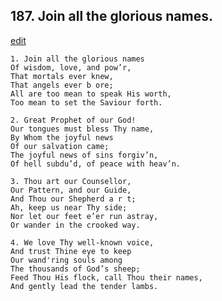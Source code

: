 
## 187.  Join all the glorious names.
[edit](https://docs.google.com/document/d/1uHyBQNX2%2DK2zhSd6_zexihf8DjcnFRVa/edit?mode=html)



    1. Join all the glorious names
    Of wisdom, love, and pow’r,
    That mortals ever knew,
    That angels ever b ore;
    All are too mean to speak His worth, 
    Too mean to set the Saviour forth.

    2. Great Prophet of our God!
    Our tongues must bless Thy name, 
    By Whom the joyful news 
    Of our salvation came;
    The joyful news of sins forgiv’n,
    Of hell subdu’d, of peace with heav’n.

    3. Thou art our Counsellor,
    Our Pattern, and our Guide,
    And Thou our Shepherd a r t;
    Ah, keep us near Thy side;
    Nor let our feet e’er run astray,
    Or wander in the crooked way.

    4. We love Thy well-known voice,
    And trust Thine eye to keep 
    Our wand'ring souls among 
    The thousands of God’s sheep;
    Feed Thou His flock, call Thou their names, 
    And gently lead the tender lambs.
